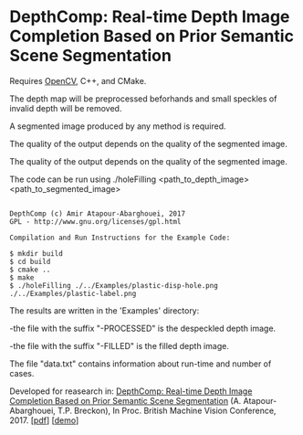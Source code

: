 # DepthComp: Real-time Depth Image Completion Based on Prior Semantic Scene Segmentation


Requires [OpenCV](http://www.opencv.org), C++, and CMake.


The depth map will be preprocessed beforhands and small speckles of invalid depth will be removed.

A segmented image produced by any method is required.

The quality of the output depends on the quality of the segmented image.

The quality of the output depends on the quality of the segmented image.

The code can be run using ./holeFilling <path_to_depth_image> <path_to_segmented_image>


```

DepthComp (c) Amir Atapour-Abarghouei, 2017
GPL - http://www.gnu.org/licenses/gpl.html

Compilation and Run Instructions for the Example Code:

$ mkdir build
$ cd build
$ cmake ..
$ make
$ ./holeFilling ./../Examples/plastic-disp-hole.png ./../Examples/plastic-label.png

```



The results are written in the 'Examples' directory:

  -the file with the suffix "-PROCESSED" is the despeckled depth image.
	
  -the file with the suffix "-FILLED" is the filled depth image.

The file "data.txt" contains information about run-time and number of cases.

Developed for reasearch in:
[DepthComp: Real-time Depth Image Completion Based on Prior Semantic Scene Segmentation](http://breckon.eu/toby/publications/papers/abarghouei17depthcomp.pdf)
(A. Atapour-Abarghouei, T.P. Breckon), In Proc. British Machine Vision Conference, 2017. [[pdf](http://breckon.eu/toby/publications/papers/abarghouei17depthcomp.pdf)] [[demo](https://vimeo.com/224513553)]
